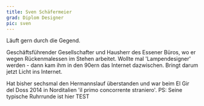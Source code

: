```yaml
---
title: Sven Schäfermeier
grad: Diplom Designer
pic: sven
---
```


Läuft gern durch die Gegend.

Geschäftsführender Gesellschafter und Hausherr des Essener Büros, wo er wegen Rückenmalessen im Stehen arbeitet. Wollte mal 'Lampendesigner' werden - dann kam ihm in den 90ern das Internet dazwischen. Bringt darum jetzt Licht ins Internet.

Hat bisher sechsmal den Hermannslauf überstanden und war beim El Gir del Doss 2014 in Norditalien 'il primo concorrente straniero'.
PS: Seine typische Ruhrrunde ist hier TEST
